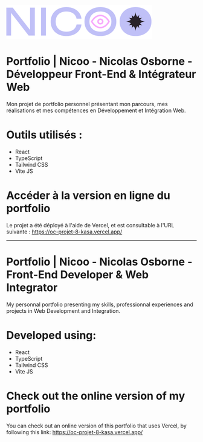 ![Logo de Nicoo](./src/assets/images/nicoo_logo_hover.svg)

# Portfolio | Nicoo - Nicolas Osborne - Développeur Front-End & Intégrateur Web

Mon projet de portfolio personnel présentant mon parcours, mes réalisations et mes compétences en Développement et Intégration Web.

# Outils utilisés :

- React
- TypeScript
- Tailwind CSS
- Vite JS

# Accéder à la version en ligne du portfolio

Le projet a été déployé à l'aide de Vercel, et est consultable à l'URL suivante :
https://oc-projet-8-kasa.vercel.app/

---

# Portfolio | Nicoo - Nicolas Osborne - Front-End Developer & Web Integrator

My personnal portfolio presenting my skills, professionnal experiences and projects in Web Development and Integration.

# Developed using:

- React
- TypeScript
- Tailwind CSS
- Vite JS

# Check out the online version of my portfolio

You can check out an online version of this portfolio that uses Vercel, by following this link:
https://oc-projet-8-kasa.vercel.app/
